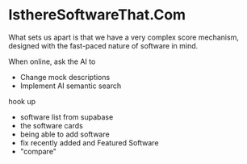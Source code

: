 # IsthereSoftwareThat.Com

What sets us apart is that we have a very complex score mechanism, designed with the fast-paced nature of software in mind.


When online, ask the AI to

- Change mock descriptions
- Implement AI semantic search


hook up

- software list from supabase
- the software cards
- being able to add software
- fix recently added and Featured Software
- "compare"
